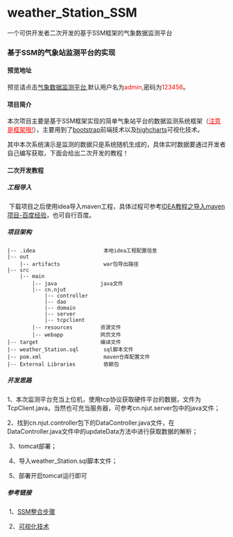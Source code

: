 # weather_Station_SSM
  一个可供开发者二次开发的基于SSM框架的气象数据监测平台
### 基于SSM的气象站监测平台的实现

#### 预览地址

预览请点击[气象数据监测平台](http://47.94.136.182:8080/weather_Station_SSM_war),默认用户名为<font color="red">admin</font>,密码为<font color="red">123456</font>。

#### 项目简介

​	本次项目主要是基于SSM框架实现的简单气象站平台的数据监测系统框架（<font style="color:red;"><u>注意是框架哦!</u></font>），主要用到了[bootstrap](https://www.bootcss.com/)前端技术以及[highcharts](https://www.highcharts.com.cn/)可视化技术。

​	其中本次系统演示是监测的数据只是系统随机生成的，具体实时数据要通过开发者自己编写获取，下面会给出二次开发的教程！

#### 二次开发教程

##### 工程导入

​	下载项目之后使用idea导入maven工程，具体过程可参考[IDEA教程之导入maven项目-百度经验](https://jingyan.baidu.com/article/cbf0e5007484db2eaa28933a.html)，也可自行百度。

##### 项目架构

```
|-- .idea                      本地idea工程配置信息
|-- out            			  
    |-- artifacts              war包导出路径
|-- src                        
	|-- main
		|-- java              java文件  
		|-- cn.njut
			|-- controller    
			|-- dao           
			|-- domain
			|-- server
			|-- tcpclient
		|-- resources         资源文件
		|-- webapp            网页文件
|-- target			          编译文件
|-- weather_Station.sql        sql脚本文件
|-- pom.xml                    maven仓库配置文件
|-- External Libraries         依赖包
```

##### 开发思路

​	1、本次监测平台充当上位机，使用tcp协议获取硬件平台的数据，文件为TcpClient.java，当然也可充当服务器，可参考cn.njut.server包中的java文件；

​	2、找到cn.njut.controller包下的DataController.java文件，在DataController.java文件中的updateData方法中进行获取数据的解析；

​	3、tomcat部署；

​	4、导入weather_Station.sql脚本文件；

​	5、部署开启tomcat运行即可 
##### 参考链接

​	1、[SSM整合步骤](https://jiaqinbi.github.io/2019/06/29/SSM%20Framework%20Integration%20Steps/)

​	2、[可视化技术](https://jiaqinbi.github.io/2019/07/04/Data%20visualization%20technology%20HighCharts%20application%20development%20tutorial%20(a)%20--------%20download%20and%20install/) 
